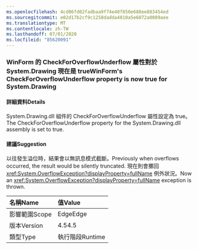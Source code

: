 ```yaml
---
ms.openlocfilehash: 4cd06fd02fadbaa9f74e40f850e688ee883454ed
ms.sourcegitcommit: e02d17b2cf9c1258dadda4810a5e6072a0089aee
ms.translationtype: MT
ms.contentlocale: zh-TW
ms.lasthandoff: 07/01/2020
ms.locfileid: "85620091"
---
```

### <a name="winforms-checkforoverflowunderflow-property-is-now-true-for-systemdrawing"></a><span data-ttu-id="fef7a-101">WinForm 的 CheckForOverflowUnderflow 屬性對於 System.Drawing 現在是 true</span><span class="sxs-lookup"><span data-stu-id="fef7a-101">WinForm's CheckForOverflowUnderflow property is now true for System.Drawing</span></span>

#### <a name="details"></a><span data-ttu-id="fef7a-102">詳細資料</span><span class="sxs-lookup"><span data-stu-id="fef7a-102">Details</span></span>

<span data-ttu-id="fef7a-103">System.Drawing.dll 組件的 CheckForOverflowUnderflow 屬性設定為 true。</span><span class="sxs-lookup"><span data-stu-id="fef7a-103">The CheckForOverflowUnderflow property for the System.Drawing.dll assembly is set to true.</span></span>

#### <a name="suggestion"></a><span data-ttu-id="fef7a-104">建議</span><span class="sxs-lookup"><span data-stu-id="fef7a-104">Suggestion</span></span>

<span data-ttu-id="fef7a-105">以往發生溢位時，結果會以無訊息模式截斷。</span><span class="sxs-lookup"><span data-stu-id="fef7a-105">Previously when overflows occurred, the result would be silently truncated.</span></span> <span data-ttu-id="fef7a-106">現在則會擲回 <xref:System.OverflowException?displayProperty=fullName> 例外狀況。</span><span class="sxs-lookup"><span data-stu-id="fef7a-106">Now an <xref:System.OverflowException?displayProperty=fullName> exception is thrown.</span></span>

| <span data-ttu-id="fef7a-107">名稱</span><span class="sxs-lookup"><span data-stu-id="fef7a-107">Name</span></span>    | <span data-ttu-id="fef7a-108">值</span><span class="sxs-lookup"><span data-stu-id="fef7a-108">Value</span></span>       |
|:--------|:------------|
| <span data-ttu-id="fef7a-109">影響範圍</span><span class="sxs-lookup"><span data-stu-id="fef7a-109">Scope</span></span>   |<span data-ttu-id="fef7a-110">Edge</span><span class="sxs-lookup"><span data-stu-id="fef7a-110">Edge</span></span>|
|<span data-ttu-id="fef7a-111">版本</span><span class="sxs-lookup"><span data-stu-id="fef7a-111">Version</span></span>|<span data-ttu-id="fef7a-112">4.5</span><span class="sxs-lookup"><span data-stu-id="fef7a-112">4.5</span></span>|
|<span data-ttu-id="fef7a-113">類型</span><span class="sxs-lookup"><span data-stu-id="fef7a-113">Type</span></span>|<span data-ttu-id="fef7a-114">執行階段</span><span class="sxs-lookup"><span data-stu-id="fef7a-114">Runtime</span></span>|
